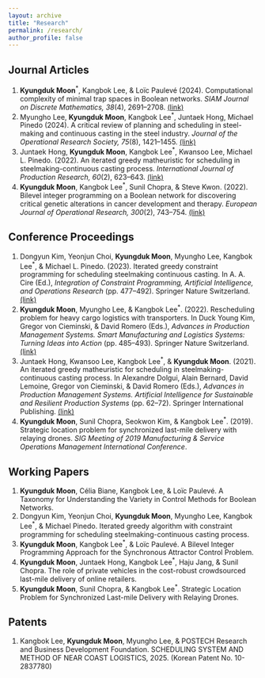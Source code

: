 ```yaml
---
layout: archive
title: "Research"
permalink: /research/
author_profile: false
---
```


<!-- {% if site.author.googlescholar %}
  <div class="wordwrap">You can also find my articles on <a href="{{site.author.googlescholar}}">my Google Scholar profile</a>.</div>
{% endif %} -->

## Journal Articles

1. **Kyungduk Moon**<sup>\*</sup>, Kangbok Lee, & Loı̈c Paulevé (2024). Computational complexity of minimal trap spaces in Boolean networks. *SIAM Journal on Discrete Mathematics, 38*(4), 2691–2708. [(link)](https://doi.org/10.1137/23M1553248)
1. Myungho Lee, **Kyungduk Moon**, Kangbok Lee<sup>\*</sup>, Juntaek Hong, Michael Pinedo (2024). A critical review of planning and scheduling in steel-making and continuous casting in the steel industry. *Journal of the Operational Research Society, 75*(8), 1421–1455. [(link)](https://doi.org/10.1080/01605682.2023.2265416)
1. Juntaek Hong, **Kyungduk Moon**, Kangbok Lee<sup>\*</sup>, Kwansoo Lee, Michael L. Pinedo. (2022). An iterated greedy matheuristic for scheduling in steelmaking-continuous casting process. *International Journal of Production Research, 60*(2), 623–643. [(link)](https://doi.org/10.1080/00207543.2021.1975839)
1. **Kyungduk Moon**, Kangbok Lee<sup>\*</sup>, Sunil Chopra, & Steve Kwon. (2022). Bilevel integer programming on a Boolean network for discovering critical genetic alterations in cancer development and therapy. *European Journal of Operational Research, 300*(2), 743–754. [(link)](https://doi.org/10.1016/j.ejor.2021.10.019)


## Conference Proceedings

1. Dongyun Kim, Yeonjun Choi, **Kyungduk Moon**, Myungho Lee, Kangbok Lee<sup>\*</sup>, & Michael L. Pinedo. (2023). Iterated greedy constraint programming for scheduling steelmaking continuous casting. In A. A. Cire (Ed.), *Integration of Constraint Programming, Artificial Intelligence, and Operations Research* (pp. 477–492). Springer Nature Switzerland. [(link)](https://doi.org/10.1007/978-3-031-33271-5_31)
1. **Kyungduk Moon**, Myungho Lee, & Kangbok Lee<sup>\*</sup>. (2022). Rescheduling problem for heavy cargo logistics with transporters. In Duck Young Kim, Gregor von Cieminski, & David Romero (Eds.), *Advances in Production Management Systems. Smart Manufacturing and Logistics Systems: Turning Ideas into Action* (pp. 485–493). Springer Nature Switzerland. [(link)](https://doi.org/10.1007/978-3-031-16407-1_57)
1. Juntaek Hong, Kwansoo Lee, Kangbok Lee<sup>\*</sup>, & **Kyungduk Moon**. (2021). An iterated greedy matheuristic for scheduling in steelmaking-continuous casting process. In Alexandre Dolgui, Alain Bernard, David Lemoine, Gregor von Cieminski, & David Romero (Eds.), *Advances in Production Management Systems. Artificial Intelligence for Sustainable and Resilient Production Systems* (pp. 62–72). Springer International Publishing. [(link)](https://doi.org/10.1007/978-3-030-85874-2_7)
1. **Kyungduk Moon**, Sunil Chopra, Seokwon Kim, & Kangbok Lee<sup>\*</sup>. (2019). Strategic location problem for synchronized last-mile delivery with relaying drones. *SIG Meeting of 2019 Manufacturing & Service Operations Management International Conference*.

## Working Papers

1. **Kyungduk Moon**, Célia Biane, Kangbok Lee, & Loïc Paulevé. A Taxonomy for Understanding the Variety in Control Methods for Boolean Networks.
1. Dongyun Kim, Yeonjun Choi, **Kyungduk Moon**, Myungho Lee, Kangbok Lee<sup>\*</sup>, & Michael Pinedo. Iterated greedy algorithm with constraint programming for scheduling steelmaking-continuous casting process.
1. **Kyungduk Moon**, Kangbok Lee<sup>\*</sup>, & Loïc Paulevé. A Bilevel Integer Programming Approach for the Synchronous Attractor Control Problem.
1. **Kyungduk Moon**, Juntaek Hong, Kangbok Lee<sup>\*</sup>, Haju Jang, & Sunil Chopra. The role of private vehicles in the cost-robust crowdsourced last-mile delivery of online retailers.
1. **Kyungduk Moon**, Sunil Chopra, & Kangbok Lee<sup>\*</sup>. Strategic Location Problem for Synchronized Last-mile Delivery with Relaying Drones.

## Patents

1. Kangbok Lee, **Kyungduk Moon**, Myungho Lee, & POSTECH Research and Business Development Foundation. SCHEDULING SYSTEM AND METHOD OF NEAR COAST LOGISTICS, 2025. (Korean Patent No. 10-2837780)